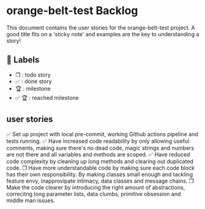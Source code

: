# orange-belt-test Backlog

This document contains the user stories for the orange-belt-test project. A good title fits on a 'sticky note' and examples are the key to understanding a story!

## :bookmark: Labels

- ❒ : todo story
- ✅ : done story
- 🏆 : milestone
- ✅ 🏆 : reached milestone

## user stories

✅ Set up project with local pre-commit, working Github actions pipeline and tests running.
✅ Have increased code readability by only allowing useful comments, making sure there's no dead code, magic strings and numbers are not there and all variables and methods are scoped.
✅ Have reduced code complexity by cleaning up long methods and clearing out duplicated code.
❒ Have more understandable code by making sure each code block has their own responsibility. By making classes small enough and tackling feature envy, inapprovipate intimacy, data classes and message chains.
❒ Make the code clearer by introducing the right amount of abstractions, correcitng long parameter lists, data clumbs, primitive obsession and middle man issues.

